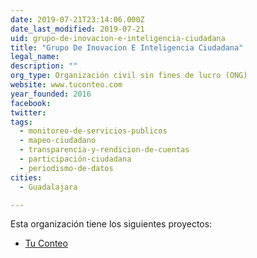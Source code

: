 ```yaml
---
date: 2019-07-21T23:14:06.000Z
date_last_modified: 2019-07-21
uid: grupo-de-inovacion-e-inteligencia-ciudadana
title: "Grupo De Inovacion E Inteligencia Ciudadana"
legal_name: 
description: ""
org_type: Organización civil sin fines de lucro (ONG)
website: www.tuconteo.com
year_founded: 2016
facebook: 
twitter: 
tags:
  - monitoreo-de-servicios-publicos
  - mapeo-ciudadano
  - transparencia-y-rendicion-de-cuentas
  - participación-ciudadana
  - periodismo-de-datos
cities: 
  - Guadalajara

---
```


Esta organización tiene los siguientes proyectos:

- [Tu Conteo](/i/tu-conteo.html)
